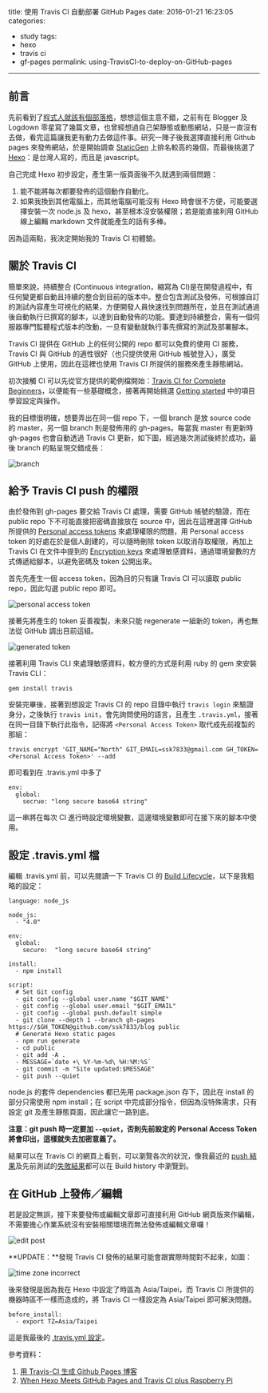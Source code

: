 title: 使用 Travis CI 自動部署 GitHub Pages
date: 2016-01-21 16:23:05
categories:
- study
tags:
- hexo
- travis ci
- gf-pages
permalink: using-TravisCI-to-deploy-on-GitHub-pages
---
## 前言
先前看到了[程式人就該有個部落格]( https://samkuo.me/post/2015/09/why-developers-should-have-a-blog/)，想想這個主意不錯，之前有在 Blogger 及 Logdown 零星寫了幾篇文章，也曾經想過自己架靜態或動態網站，只是一直沒有去做，看完這篇讓我更有動力去做這件事。研究一陣子後我選擇直接利用 Github pages 來發佈網站，於是開始調查 [StaticGen](https://www.staticgen.com/) 上排名較高的幾個，而最後挑選了 [Hexo](https://hexo.io)：是台灣人寫的，而且是 javascript。

自己完成 Hexo 初步設定，產生第一版頁面後不久就遇到兩個問題：
1. 能不能將每次都要發佈的這個動作自動化。
2. 如果我換到其他電腦上，而其他電腦可能沒有 Hexo 時會很不方便，可能要選擇安裝一次 node.js 及 hexo，甚至根本沒安裝權限；若是能直接利用 GitHub 線上編輯 markdown 文件就能產生的話有多棒。

因為這兩點，我決定開始我的 Travis CI 初體驗。

## 關於 Travis CI
簡單來說，持續整合 (Continuous integration，縮寫為 CI)是在開發過程中，有任何變更都自動且持續的整合到目前的版本中。整合包含測試及發佈，可根據自訂的測試內容產生可視化的結果，方便開發人員快速找到問題所在，並且在測試通過後自動執行已撰寫的腳本，以達到自動發佈的功能。要達到持續整合，需有一個伺服器專門監聽程式版本的改動，一旦有變動就執行事先撰寫的測試及部署腳本。

Travis CI 提供在 GitHub 上的任何公開的 repo 都可以免費的使用 CI 服務，Travis CI 與 GitHub 的適性很好（也只提供使用 GitHub 帳號登入），廣受 GitHub 上使用，因此在這裡也使用 Travis CI 所提供的服務來產生靜態網站。

初次接觸 CI 可以先從官方提供的範例檔開始：[Travis CI for Complete Beginners](https://docs.travis-ci.com/user/for-beginners)，以便能有一些基礎概念，接著再開始挑選 [Getting started](https://docs.travis-ci.com/user/getting-started/) 中的項目學習設定與操作。

我的目標很明確，想要弄出在同一個 repo 下，一個 branch 是放 source code 的 master，另一個 branch 則是發佈用的 gh-pages。每當我 master 有更新時 gh-pages 也會自動透過 Travis CI 更新，如下圖，經過幾次測試後終於成功，最後 branch 的點呈現交錯成長：

![branch](/blog/images/sourceTree.png "branch")

## 給予 Travis CI push 的權限
由於發佈到 gh-pages 要交給 Travis CI 處理，需要 GitHub 帳號的驗證，而在 public repo 下不可能直接把密碼直接放在 source 中，因此在這裡選擇 GitHub 所提供的 [Personal access tokens](https://github.com/settings/tokens) 來處理權限的問題，用 Personal access token 的好處在於是個人創建的，可以隨時刪除 token 以取消存取權限，再加上 Travis CI 在文件中提到的 [Encryption keys](https://docs.travis-ci.com/user/encryption-keys/) 來處理敏感資料，通過環境變數的方式傳遞給腳本，以避免密碼及 token 公開出來。

首先先產生一個 access token，因為目的只有讓 Travis CI 可以讀取 public repo，因此勾選 public repo 即可。

![personal access token](/blog/images/personalAccessToken.png "personal access token")

接著先將產生的 token 妥善複製，未來只能 regenerate 一組新的 token，再也無法從 GitHub 調出目前這組。

![generated token](/blog/images/generatedToken.png "generated token")

接著利用 Travis CLI 來處理敏感資料，較方便的方式是利用 ruby 的 gem 來安裝 Travis CLI：

```
gem install travis
```

安裝完畢後，接著到想設定 Travis CI 的 repo 目錄中執行 `travis login` 來驗證身分，之後執行 `travis init`，會先詢問使用的語言，且產生 `.travis.yml`，接著在同一目錄下執行此指令，記得將 `<Personal Access Token>` 取代成先前複製的那組：

```
travis encrypt 'GIT_NAME="North" GIT_EMAIL=ssk7833@gmail.com GH_TOKEN=<Personal Access Token>' --add
```

即可看到在 .travis.yml 中多了

```
env:
  global:
    secrue: "long secure base64 string"
```

這一串將在每次 CI 進行時設定環境變數，這邊環境變數即可在接下來的腳本中使用。

## 設定 .travis.yml 檔
編輯 .travis.yml 前，可以先閱讀一下 Travis CI 的 [Build Lifecycle](https://docs.travis-ci.com/user/customizing-the-build/)，以下是我粗略的設定：

```
language: node_js

node_js:
  - "4.0"

env:
  global:
    secure:  "long secure base64 string"

install:
  - npm install

script:
  # Set Git config
  - git config --global user.name "$GIT_NAME"
  - git config --global user.email "$GIT_EMAIL"
  - git config --global push.default simple
  - git clone --depth 1 --branch gh-pages https://$GH_TOKEN@github.com/ssk7833/blog public
  # Generate Hexo static pages
  - npm run generate
  - cd public
  - git add -A .
  - MESSAGE=`date +\ %Y-%m-%d\ %H:%M:%S`
  - git commit -m "Site updated:$MESSAGE"
  - git push --quiet
```

node.js 的套件 dependencies 都已先用 package.json 存下，因此在 install 的部分只需使用 npm install；在 script 中完成部分指令，但因為沒特殊需求，只有設定 git 及產生靜態頁面，因此讓它一路到底。

**注意：git push 時一定要加 `--quiet`，否則先前設定的 Personal Access Token 將會印出，這樣就失去加密意義了。**

結果可以在 Travis CI 的網頁上看到，可以瀏覽各次的狀況，像我最近的 [push 結果](https://travis-ci.org/ssk7833/blog/builds/101307260 )及先前測試的[失敗結果]( https://travis-ci.org/ssk7833/blog/builds/100311173)都可以在 Build history 中瀏覽到。

## 在 GitHub 上發佈／編輯
若是設定無誤，接下來要發佈或編輯文章即可直接利用 GitHub 網頁版來作編輯，不需要擔心作業系統沒有安裝相關環境而無法發佈或編輯文章囉！

![edit post](/blog/images/editPost.png "edit post")

**UPDATE：**發現 Travis CI 發佈的結果可能會跟實際時間對不起來，如圖：

![time zone incorrect](/blog/images/TZIncorrect.png "time zone incorrect")

後來發現是因為我在 Hexo 中設定了時區為 Asia/Taipei，而 Travis CI 所提供的機器時區不一樣而造成的，將 Travis CI 一樣設定為 Asia/Taipei 即可解決問題。

```
before_install:
  - export TZ=Asia/Taipei
```

這是我最後的 [.travis.yml 設定](https://github.com/ssk7833/blog/blob/master/.travis.yml)。

參考資料：
1. [用 Travis-CI 生成 Github Pages 博客 ](https://farseerfc.me/zhs/travis-push-to-github-pages-blog.html)
2. [When Hexo Meets GitHub Pages and Travis CI plus Raspberry Pi](http://changyuheng.me/2015/when-hexo-static-site-meets-github-pages-and-travis-ci/)

